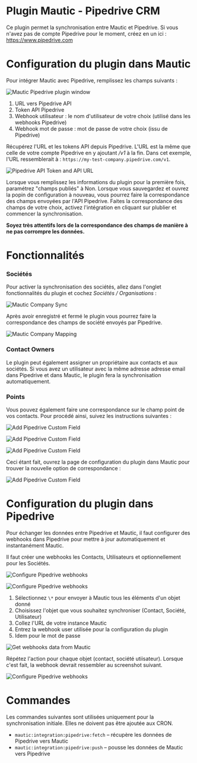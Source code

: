 # Plugin Mautic - Pipedrive CRM

Ce plugin permet la synchronisation entre Mautic et Pipedrive. Si vous n'avez pas de compte Pipedrive pour le moment, créez en un ici : https://www.pipedrive.com

# Configuration du plugin dans Mautic
Pour intégrer Mautic avec Pipedrive, remplissez les champs suivants :

![Mautic Pipedrive plugin window](media/pipedrive/mautic_window_conf.png "Mautic Pipedrive plugin window")

1. URL vers Pipedrive API
2. Token API Pipedrive
3. Webhook utilisateur : le nom d'utilisateur de votre choix (utilisé dans les webhooks Pipedrive)
4. Webhook mot de passe : mot de passe de votre choix (issu de Pipedrive)

Récupérez l'URL et les tokens API depuis Pipedrive. L'URL est la même que celle de votre compte Pipedrive en y ajoutant _/v1_ à la fin. Dans cet exemple, l'URL ressemblerait à : `https://my-test-company.pipedrive.com/v1`.

![Pipedrive API Token and API URL](media/pipedrive/api_url_token.png "Pipedrive API Token and API URL")

Lorsque vous remplissez les informations du plugin pour la première fois, paramétrez "champs publiés" à Non. Lorsque vous sauvegardez et ouvrez la popin de configuration à nouveau, vous pourrez faire la correspondance des champs envoyées par l'API Pipedrive. Faites la correspondance des champs de votre choix, activez l'intégration en cliquant sur plublier et commencer la synchronisation.

**Soyez très attentifs lors de la correspondance des champs de manière à ne pas corrompre les données.**

# Fonctionnalités

### Sociétés

Pour activer la synchronisation des sociétés, allez dans l'onglet fonctionnalités du plugin et cochez *Sociétés / Organisations* :

![Mautic Company Sync](media/pipedrive/mautic_company_sync.png "Mautic Company Sync")

Après avoir enregistré et fermé le plugin vous pourrez faire la correspondance des champs de société envoyés par Pipedrive.

![Mautic Company Mapping](media/pipedrive/mautic_company_mapping.jpg "Mautic Company Mapping")

### Contact Owners

Le plugin peut également assigner un propriétaire aux contacts et aux sociétés. Si vous avez un utilisateur avec la même adresse adresse email dans Pipedrive et dans Mautic, le plugin fera la synchronisation automatiquement.

### Points

Vous pouvez également faire une correspondance sur le champ point de vos contacts. Pour procédé ainsi, suivez les instructions suivantes :

![Add Pipedrive Custom Field](media/pipedrive/custom_field.png "Add Pipedrive Custom Field")

![Add Pipedrive Custom Field](media/pipedrive/custom_field_1.png "Add Pipedrive Custom Field")

![Add Pipedrive Custom Field](media/pipedrive/custom_field_2.png "Add Pipedrive Custom Field")

Ceci étant fait, ouvrez la page de configuration du plugin dans Mautic pour trouver la nouvelle option de correspondance :

![Add Pipedrive Custom Field](media/pipedrive/custom_field_3.png "Add Pipedrive Custom Field")

# Configuration du plugin dans Pipedrive

Pour échanger les données entre Pipedrive et Mautic, il faut configurer des webhooks dans Pipedrive pour mettre à jour automatiquement et instantanément Mautic.

Il faut créer une webhooks les Contacts, Utilisateurs et optionnellement pour les Sociétés.

![Configure Pipedrive webhooks](media/pipedrive/webhooks_1.png "Configure Pipedrive webhooks")

![Configure Pipedrive webhooks](media/pipedrive/webhooks_2.png "Configure Pipedrive webhooks")

1. Sélectionnez `\*` pour envoyer à Mautic tous les éléments d'un objet donné
2. Choisissez l'objet que vous souhaitez synchroniser (Contact, Société, Utilisateur)
3. Collez l'URL de votre instance Mautic
4. Entrez la webhook user utilisée pour la configuration du plugin
5. Idem pour le mot de passe

![Get webhooks data from Mautic](media/pipedrive/webhooks_3.png "Get webhooks data from Mautic")

Répétez l'action pour chaque objet (contact, société utiisateur). Lorsque c'est fait, la webhook devrait ressembler au screenshot suivant.

![Configure Pipedrive webhooks](media/pipedrive/webhooks_4.png "Configure Pipedrive webhooks")

# Commandes

Les commandes suivantes sont utilisées uniquement pour la synchronisation initiale. Elles ne doivent pas être ajoutée aux CRON.

* `mautic:integration:pipedrive:fetch` – récupère les données de Pipedrive vers Mautic
* `mautic:integration:pipedrive:push` – pousse les données de Mautic vers Pipedrive
